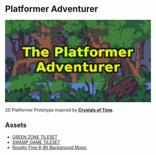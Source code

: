 # Platformer Adventurer

![img](https://raw.githubusercontent.com/the-akira/PyGameDev/master/Exemplos/Platformer%20Adventurer/assets/title.png)

2D Platformer Prototype inspired by **[Crystals of Time](https://smellyfrog.itch.io/crystals-of-time)**.

## Assets

- [GREEN ZONE TILESET](https://craftpix.net/freebies/free-green-zone-tileset-pixel-art/)
- [SWAMP GAME TILESET](https://craftpix.net/freebies/free-swamp-game-tileset-pixel-art/)
- [Royalty Free 8-Bit Background Music](https://www.fesliyanstudios.com/royalty-free-music/downloads-c/8-bit-music/6)